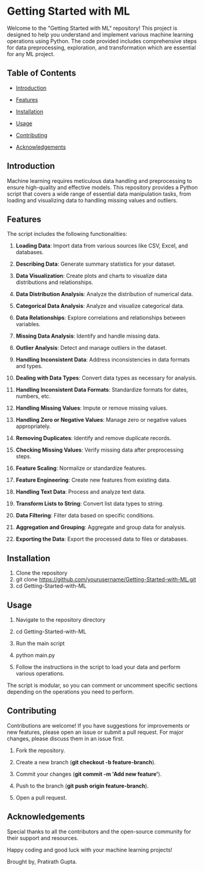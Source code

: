 Getting Started with ML
=======================

Welcome to the "Getting Started with ML" repository! This project is designed to help you understand and implement various machine learning operations using Python. The code provided includes comprehensive steps for data preprocessing, exploration, and transformation which are essential for any ML project.

Table of Contents
-----------------

*   [Introduction](#Introduction)
    
*   [Features](#Features)
    
*   [Installation](#Installation)
    
*   [Usage](#Usage)
    
*   [Contributing](#Contributing)
    
*   [Acknowledgements](#Acknowledgements)
    

<a name="Introduction">Introduction </a>
------------

Machine learning requires meticulous data handling and preprocessing to ensure high-quality and effective models. This repository provides a Python script that covers a wide range of essential data manipulation tasks, from loading and visualizing data to handling missing values and outliers.

<a name="Features">Features </a>
--------

The script includes the following functionalities:

1.  **Loading Data**: Import data from various sources like CSV, Excel, and databases.
    
2.  **Describing Data**: Generate summary statistics for your dataset.
    
3.  **Data Visualization**: Create plots and charts to visualize data distributions and relationships.
    
4.  **Data Distribution Analysis**: Analyze the distribution of numerical data.
    
5.  **Categorical Data Analysis**: Analyze and visualize categorical data.
    
6.  **Data Relationships**: Explore correlations and relationships between variables.
    
7.  **Missing Data Analysis**: Identify and handle missing data.
    
8.  **Outlier Analysis**: Detect and manage outliers in the dataset.
    
9.  **Handling Inconsistent Data**: Address inconsistencies in data formats and types.
    
10.  **Dealing with Data Types**: Convert data types as necessary for analysis.
    
11.  **Handling Inconsistent Data Formats**: Standardize formats for dates, numbers, etc.
    
12.  **Handling Missing Values**: Impute or remove missing values.
    
13.  **Handling Zero or Negative Values**: Manage zero or negative values appropriately.
    
14.  **Removing Duplicates**: Identify and remove duplicate records.
    
15.  **Checking Missing Values**: Verify missing data after preprocessing steps.
    
16.  **Feature Scaling**: Normalize or standardize features.
    
17.  **Feature Engineering**: Create new features from existing data.
    
18.  **Handling Text Data**: Process and analyze text data.
    
19.  **Transform Lists to String**: Convert list data types to string.
    
20.  **Data Filtering**: Filter data based on specific conditions.
    
21.  **Aggregation and Grouping**: Aggregate and group data for analysis.
    
22.  **Exporting the Data**: Export the processed data to files or databases.
    

<a name="Installation">Installation </a>
------------

1.  Clone the repository
2.  git clone https://github.com/yourusername/Getting-Started-with-ML.git
3.  cd Getting-Started-with-ML
    

<a name="Usage">Usage </a>
-----

1.  Navigate to the repository directory
2.  cd Getting-Started-with-ML
    
1.  Run the main script
2.  python main.py
    
1.  Follow the instructions in the script to load your data and perform various operations.
    

The script is modular, so you can comment or uncomment specific sections depending on the operations you need to perform.

<a name="Contributing">Contributing </a>
------------

Contributions are welcome! If you have suggestions for improvements or new features, please open an issue or submit a pull request. For major changes, please discuss them in an issue first.

1.  Fork the repository.
    
2.  Create a new branch (**git checkout -b feature-branch**).
    
3.  Commit your changes (**git commit -m 'Add new feature'**).
    
4.  Push to the branch (**git push origin feature-branch**).
    
5.  Open a pull request.
    

<a name="Acknowledgements">Acknowledgements </a>
----------------

Special thanks to all the contributors and the open-source community for their support and resources.

Happy coding and good luck with your machine learning projects!

Brought by,
Pratirath Gupta.
